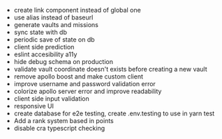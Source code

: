 - create link component instead of global one
- use alias instead of baseurl
- generate vaults and missions
- sync state with db
- periodic save of state on db
- client side prediction
- eslint accesibility a11y
- hide debug schema on production
- validate vault coordinate doesn't exists before creating a new vault
- remove apollo boost and make custom client
- improve username and password validation error
- colorize apollo server error and improve readability
- client side input validation
- responsive UI
- create database for e2e testing, create .env.testing to use in yarn test
- Add a rank system based in points
- disable cra typescript checking
